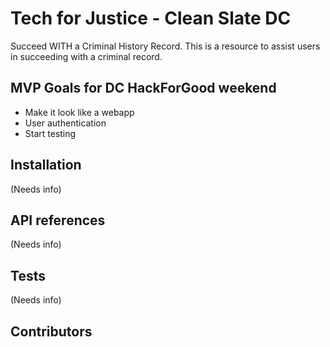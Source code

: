 # Tech for Justice - Clean Slate DC
Succeed WITH a Criminal History Record.
This is a resource to assist users in succeeding with a criminal record.

## MVP Goals for DC HackForGood weekend
- Make it look like a webapp
- User authentication
- Start testing

## Installation
 (Needs info)

## API references
(Needs info)

## Tests
(Needs info)

## Contributors
